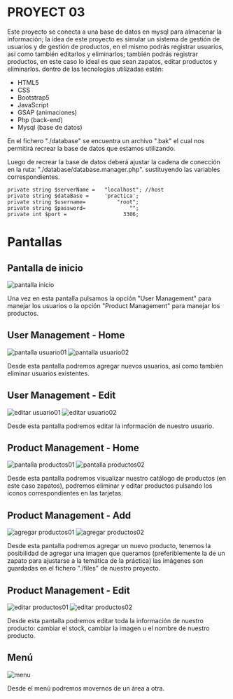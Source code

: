 
# PROYECT 03 

Este proyecto se conecta a una  base de datos en mysql para almacenar la información; 
la idea de este proyecto es simular un sistema de gestión de usuarios y 
de gestión de productos, en el mismo podrás registrar usuarios, así como también editarlos 
y eliminarlos; también podrás registrar productos, en este caso lo ideal es que sean zapatos, 
editar productos y eliminarlos. dentro de las tecnologías utilizadas
están: 

* HTML5 
* CSS 
* Bootstrap5 
* JavaScript 
* GSAP (animaciones)
* Php (back-end)
* Mysql (base de datos)      

En el fichero "./database" se encuentra un archivo ".bak"
el cual nos permitirá recrear la base de datos que estamos utilizando.

Luego de recrear la base de datos deberá ajustar la cadena de 
conección en la ruta: "./database/database.manager.php".
sustituyendo las variables correspondientes.

    private string $serverName =   "localhost"; //host
    private string $dataBase =     'practica';
    private string $username=          "root";
    private string $password=              "";
    private int $port =                  3306;

# Pantallas  


## Pantalla de inicio
![pantalla inicio](/z-imagenes_de_funcionamiento/intro.png "pantalla de inicio")

Una vez en esta pantalla pulsamos la opción "User Management" para manejar los usuarios
 o la opción "Product Management" para manejar los productos.

## User Management - Home
![pantalla usuario01](/z-imagenes_de_funcionamiento/usuarios_home01.png "pantalla de usuarios01")
![pantalla usuario02](/z-imagenes_de_funcionamiento/usuarios_home02.png "pantalla de usuarios02")

Desde esta pantalla podremos agregar nuevos usuarios, así como también eliminar 
usuarios existentes.   

## User Management - Edit
![editar usuario01](/z-imagenes_de_funcionamiento/edit_user01.png "editar usuario01")
![editar usuario02](/z-imagenes_de_funcionamiento/edit_user02.png "editar usuario02")

Desde esta pantalla podremos editar la información de nuestro usuario.

## Product Management - Home
![pantalla productos01](/z-imagenes_de_funcionamiento/productos_home01.png "pantalla de productos01")
![pantalla productos02](/z-imagenes_de_funcionamiento/productos_home02.png "pantalla de productos02")

Desde esta pantalla podremos visualizar nuestro catálogo de productos (en este caso zapatos),
podremos eliminar y editar productos pulsando los iconos correspondientes en las tarjetas.

## Product Management - Add
![agregar productos01](/z-imagenes_de_funcionamiento/add_product01.png "agregar de productos01")
![agregar productos02](/z-imagenes_de_funcionamiento/add_product02.png "agregar de productos02")

Desde esta pantalla podremos agregar un nuevo producto, tenemos la posibilidad de agregar una imagen
que queramos (preferiblemente la de un zapato para ajustarse a la temática de la práctica)
las imágenes son guardadas en el fichero "./files" de nuestro proyecto.

## Product Management - Edit
![editar productos01](/z-imagenes_de_funcionamiento/edit_product01.png "editar productos01")
![editar productos02](/z-imagenes_de_funcionamiento/edit_product02.png "editar productos02")

Desde esta pantalla podremos editar toda la información de nuestro producto: 
cambiar el stock, cambiar la imagen u el nombre de nuestro producto.

## Menú 
![menu](/z-imagenes_de_funcionamiento/menu.png "menu")

Desde el menú podremos movernos de un área a otra.

